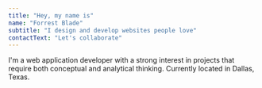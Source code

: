 ```yaml
---
title: "Hey, my name is"
name: "Forrest Blade"
subtitle: "I design and develop websites people love"
contactText: "Let's collaborate"
---
```


I'm a web application developer with a 
strong interest in projects that 
require both conceptual and analytical 
thinking. Currently located in Dallas, Texas.